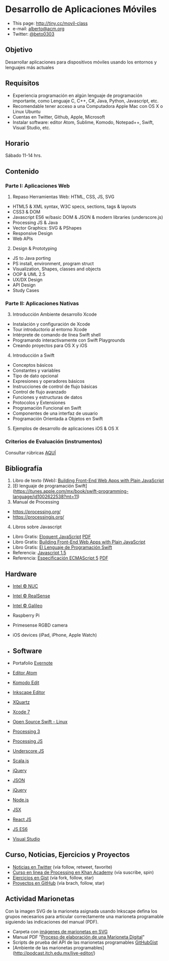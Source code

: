 # Desarrollo de Aplicaciones Móviles
  - This page: http://tiny.cc/movil-class
  - e-mail: alberto@acm.org
  - Twitter: [@beto0303](http://twitter.com/beto0303)

## Objetivo
Desarrollar aplicaciones para dispositivos móviles usando los entornos y lenguajes más actuales

## Requisitos
* Experiencia programación en algún lenguaje de programación importante, como Lenguaje C, C++, C#, Java, Python, Javascript, etc.
* Recomendable tener acceso a una Computadora Apple Mac con OS X o Linux Ubuntu
* Cuentas en Twitter, Github, Apple, Microsoft
* Instalar software: editor Atom, Sublime, Komodo, Notepad++, Swift, Visual Studio, etc.

## Horario
 Sábado 11-14 hrs.

## Contenido
### Parte I: Aplicaciones Web
1. Repaso Herramientas Web: HTML, CSS, JS, SVG
  * HTML5 & XML syntax, W3C specs, sections, tags & layouts
  * CSS3 & DOM
  * Javascript ES6 w/basic DOM & JSON & modern libraries (underscore.js)
  * Processing JS & Java
  * Vector Graphics: SVG & PShapes
  * Responsive Design
  * Web APIs
2. Design & Prototyping
  * JS to Java porting
  * PS install, environment, program struct
  * Visualization, Shapes, classes and objects
  * OOP & UML 2.5
  * UX/DX Design
  * API Design
  * Study Cases

### Parte II: Aplicaciones Nativas
3. Introducción Ambiente desarrollo Xcode
  * Instalación y configuración de Xcode
  * Tour introductorio al entorno Xcode
  * Intérprete de comando de línea Swift shell
  * Programando interactivamente con Swift Playgrounds
  * Creando proyectos para OS X y iOS
4. Introducción a Swift
  * Conceptos básicos
  * Constantes y variables
  * Tipo de dato opcional
  * Expresiones y operadores básicos
  * Instrucciones de control de flujo básicas
  * Control de flujo avanzado
  * Funciones y estructuras de datos
  * Protocolos y Extensiones
  * Programación Funcional en Swift
  * Componentes de una interfaz de usuario
  * Programación Orientada a Objetos en Swift
5. Ejemplos de desarrollo de aplicaciones iOS & OS X

### Criterios de Evaluación (instrumentos)
Consultar rúbricas [AQUÍ](http://podcast.itch.edu.mx/master-rubric/)

## Bibliografía
1. Libro de texto (Web): [Building Front-End Web Apps with Plain JavaScript](https://twitter.com/allsecretcoding/status/636432456804077568) 
2. [El lenguaje de programación Swift] (https://itunes.apple.com/mx/book/swift-programming-language/id1002622538?mt=11)
3. Manual de Processing
  * https://processing.org/
  * https://processingjs.org/
4. Libros sobre Javascript
  * Libro Gratis: [Eloquent JavaScript](http://eloquentjavascript.net) [PDF](http://eloquentjavascript.net/Eloquent_JavaScript.pdf)
  * Libro Gratis: [Building Front-End Web Apps with Plain JavaScript](http://t.co/Y03OAX09hr)
  * Libro Gratis: [El Lenguaje de Programación Swift](https://itunes.apple.com/us/book/swift-programming-language/id881256329?mt=11)
  * Referencia: [Javascript 1.5](https://developer.mozilla.org/en-US/docs/Web/JavaScript/Reference)
  * Referencia: [Especificación ECMAScript 5](http://www.ecma-international.org/ecma-262/5.1/) [PDF](http://www.ecmascript.org/docs.php)

## Hardware
* [Intel &copy; NUC](http://www.intel.com/content/www/us/en/nuc/overview.html)
* [Intel &copy; RealSense](http://www.intel.com/content/www/us/en/architecture-and-technology/realsense-overview.html)
* [Intel &copy; Galileo](http://www.intel.com/content/www/us/en/embedded/products/galileo/galileo-overview.html)
* Raspberry Pi
* Primesense RGBD camera
* iOS devices (iPad, iPhone, Apple Watch)

* ## Software
* Portafolio [Evernote](http://evernote.com)
* [Editor Atom](https://atom.io/)
* [Komodo Edit](http://komodoide.com/komodo-edit/)
* [Inkscape Editor](https://inkscape.org/es/descargas/)
* [XQuartz](http://xquartz.macosforge.org/landing)
* [Xcode 7](http://developer.apple.com)
* [Open Source Swift - Linux](https://swift.org/) 
* [Processing 3](http://processing.org/download)
* [Processing JS](http://processingjs.org/download)
* [Underscore JS](http://underscorejs.org/)
* [Scala.js](http://www.scala-js.org/)
* [jQuery](https://jquery.com/)
* [JSON](http://json.org)
* [jQuery](https://jquery.com/)
* [Node.js](https://nodejs.org/en/download/)
* [JSX](http://facebook.github.io/react/docs/jsx-in-depth.html)
* [React JS](http://facebook.github.io/react/)
* [JS ES6](http://es6-features.org/)
* [Visual Studio](https://www.visualstudio.com/)

## Curso, Noticias, Ejercicios y Proyectos
* [Noticias en Twitter](http://twitter.com/beto0303) (vía follow, retweet, favorite)
* [Curso en linea de Processing en Khan Academy](https://www.khanacademy.org/computing/computer-programming/programming) (vía suscribe, spin)
* [Ejercicios en Gist](https://gist.github.com/albertochiwas) (vía fork, follow, star)
* [Proyectos en GitHub](https://github.com/albertochiwas) (vía brach, follow, star)

## Actividad Marionetas
Con la imagen SVG de la marioneta asignada usando Inkscape defina los grupos necesarios para articular correctamente una marioneta programable siguiendo las indicaciones del manual (PDF).
* Carpeta con [imágenes de marionetas en SVG](http://podcast.itch.edu.mx/puppets)
* Manual PDF "[Proceso de elaboración de una Marioneta Digital](http://podcast.itch.edu.mx/puppets/ManualElaboracionMarionetaDigital.pdf)" 
* Scripts de prueba del API de las marionetas programables [GitHubGist](https://gist.github.com/albertochiwas)
* [Ambiente de las marionetas programables] (http://podcast.itch.edu.mx/live-editor/)
